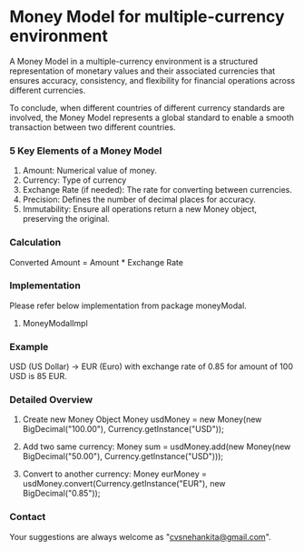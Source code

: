 # Money Model for multiple-currency environment

A Money Model in a multiple-currency environment is a structured representation of monetary values 
and their associated currencies that ensures accuracy, consistency, and flexibility for financial 
operations across different currencies.

To conclude, when different countries of different currency standards are involved, the Money Model
represents a global standard to enable a smooth transaction between two different countries.

### 5 Key Elements of a Money Model

1. Amount: Numerical value of money.
2. Currency: Type of currency 
3. Exchange Rate (if needed): The rate for converting between currencies.
4. Precision: Defines the number of decimal places for accuracy.
5. Immutability: Ensure all operations return a new Money object, preserving the original.

### Calculation 
Converted Amount = Amount * Exchange Rate

### Implementation
Please refer below implementation from package moneyModal.
1. MoneyModalImpl

### Example
USD (US Dollar) ->  EUR (Euro)	with exchange rate of 0.85 for amount of 100 USD is 85 EUR.

### Detailed Overview

1. Create new Money Object
Money usdMoney = new Money(new BigDecimal("100.00"), Currency.getInstance("USD"));

2. Add two same currency:
Money sum = usdMoney.add(new Money(new BigDecimal("50.00"), Currency.getInstance("USD")));

3. Convert to another currency:
Money eurMoney = usdMoney.convert(Currency.getInstance("EUR"), new BigDecimal("0.85"));

### Contact
Your suggestions are always welcome as "cvsnehankita@gmail.com".